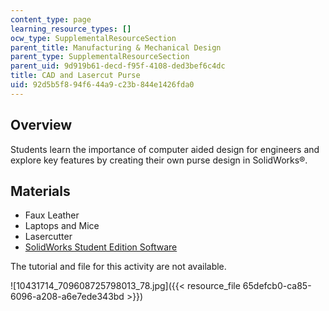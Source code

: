 ```yaml
---
content_type: page
learning_resource_types: []
ocw_type: SupplementalResourceSection
parent_title: Manufacturing & Mechanical Design
parent_type: SupplementalResourceSection
parent_uid: 9d919b61-decd-f95f-4108-ded3bef6c4dc
title: CAD and Lasercut Purse
uid: 92d5b5f8-94f6-44a9-c23b-844e1426fda0
---
```


Overview
--------

Students learn the importance of computer aided design for engineers and explore key features by creating their own purse design in SolidWorks®.

Materials
---------

*   Faux Leather
*   Laptops and Mice
*   Lasercutter
*   [SolidWorks Student Edition Software](https://www.solidworks.com/sw/education/student-software-3d-mcad.htm)

The tutorial and file for this activity are not available.

![10431714_709608725798013_78.jpg]({{< resource_file 65defcb0-ca85-6096-a208-a6e7ede343bd >}})